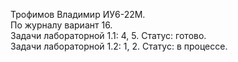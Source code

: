Трофимов Владимир ИУ6-22М. \
По журналу вариант 16. \
Задачи лабораторной 1.1: 4, 5. Статус: готово. \
Задачи лабораторной 1.2: 1, 2. Статус: в процессе. 
